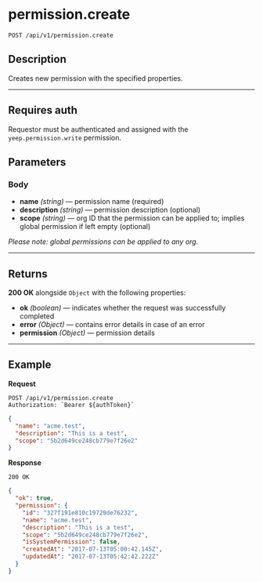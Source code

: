 # permission.create

`POST /api/v1/permission.create`

## Description

Creates new permission with the specified properties.

***

## Requires auth

Requestor must be authenticated and assigned with the `yeep.permission.write` permission.

## Parameters

### Body

- **name** _(string)_ — permission name (required)
- **description** _(string)_ — permission description (optional)
- **scope** _(string)_ — org ID that the permission can be applied to; implies global permission if left empty (optional)

_Please note: global permissions can be applied to any org._

***

## Returns

**200 OK** alongside `Object` with the following properties:

- **ok** _(boolean)_ — indicates whether the request was successfully completed
- **error** _(Object)_ — contains error details in case of an error
- **permission** _(Object)_ — permission details

***

## Example

**Request**

```
POST /api/v1/permission.create
Authorization: `Bearer ${authToken}`
```

``` json
{
  "name": "acme.test",
  "description": "This is a test",
  "scope": "5b2d649ce248cb779e7f26e2"
}
```

**Response**

`200 OK`

``` json
{
  "ok": true,
  "permission": {
    "id": "327f191e810c19729de76232",
    "name": "acme.test",
    "description": "This is a test",
    "scope": "5b2d649ce248cb779e7f26e2",
    "isSystemPermission": false,
    "createdAt": "2017-07-13T05:00:42.145Z",
    "updatedAt": "2017-07-13T05:42:42.222Z"
  }
}
```
